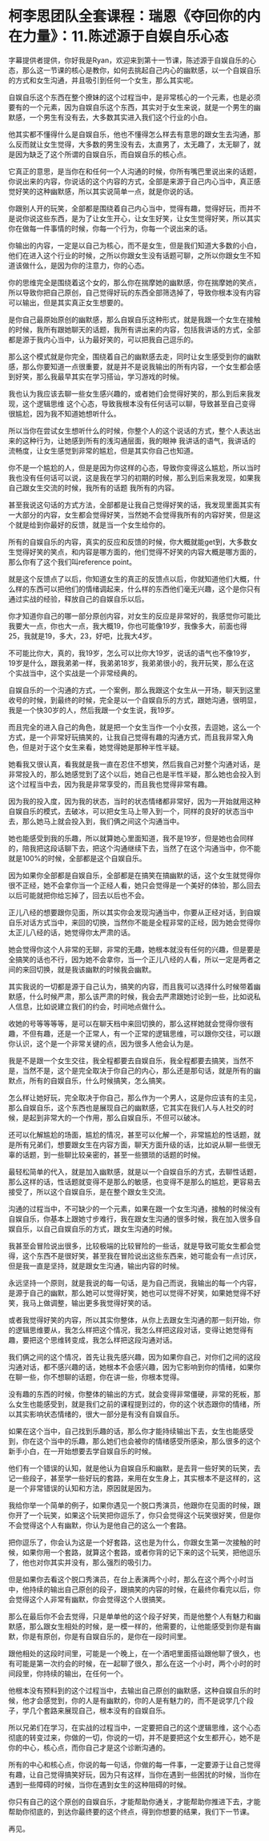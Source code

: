 # 柯李思团队全套课程：瑞恩《夺回你的内在力量》：11.陈述源于自娱自乐心态

字幕提供者提供，你好我是Ryan，欢迎来到第十一节课，陈述源于自娱自乐的心态，那么这一节课的核心是教你，如何去挑起自己内心的幽默感，以一个自娱自乐的方式和女生沟通，并且吸引到任何一个女生，那么其实呢。

自娱自乐这个东西在整个撩妹的这个过程当中，是非常核心的一个元素，也是必须要有的一个元素，因为自娱自乐这个东西，其实对于女生来说，就是一个男生的幽默感，一个男生有没有去，大多数其实进入我们这个行业的小白。

他其实都不懂得什么是自娱自乐，他也不懂得怎么样去有意思的跟女生去沟通，那么反而就让女生觉得，大多数的男生没有去，太直男了，太无趣了，太无聊了，就是因为缺乏了这个所谓的自娱自乐，而自娱自乐的核心点。

它真正的意思，是当你在和任何一个人沟通的时候，你所有嘴巴里说出来的话题，你说出来的内容，你说话的这个内容的方式，全部是来源于自己内心当中，真正感觉好笑的这种幽默感，所以其实说简单一点，就是你说的话。

你跟别人开的玩笑，全部都是围绕着自己内心当中，觉得有趣，觉得好玩，而并不是说你说这些东西，是为了让女生开心，让女生好笑，让女生觉得好笑，所以其实你在做每一件事情的时候，你每一个行为，你每一个说出来的话。

你输出的内容，一定是以自己为核心，而不是女生，但是我们知道大多数的小白，他们在进入这个行业的时候，之所以你跟女生没有话题可聊，之所以你跟女生不知道该做什么，是因为你的注意力，你的心态。

你的思维完全是围绕着这个女的，那么你在揣摩她的幽默感，你在揣摩她的笑点，所以导致你把自己原创，自己觉得好玩的东西全部筛选掉了，导致你根本没有内容可以输出，但是其实真正女生想要的。

是你自己最原始原创的幽默感，那么自娱自乐这种形式，就是我跟一个女生在接触的时候，我所有跟她聊天的话题，我所有讲出来的内容，包括我讲话的方式，全部都是源于我内心当中，认为最好笑的，可以把我自己逗乐的。

那么这个模式就是你完全，围绕着自己的幽默感去走，同时让女生感受到你的幽默感，那么你要知道一点很重要，就是并不是说我输出的所有内容，一个女生都会感到好笑，那么我最早其实在学习搭讪，学习游戏的时候。

我也认为我应该去聊一些女生感兴趣的，或者她们会觉得好笑的，那么到后来我发现，这个逻辑思维 这个心态，导致我根本没有任何话可以聊，导致甚至自己变得很尴尬，因为我不知道她想听什么。

所以当你在尝试女生想听什么的时候，你整个人的这个说话的方式，整个人表达出来的这种行为，让她感到所有的浅沟通层面，我的眼神 我讲话的语气，我讲话的流畅度，让女生感觉到非常的尴尬，但是其实你自己也知道。

你不是一个尴尬的人，但是是因为你这样的心态，导致你变得这么尴尬，所以当时我也没有任何话可以说，这是我在学习的初期的时候，那么到后来我发现，如果我自己跟女生交流的时候，我所有的话题 我所有的内容。

甚至我说这句话的方式方法，全部都是让我自己觉得好笑的话，我发现里面其实有一大部分的内容，女生都会觉得好笑，当然她不会觉得我所有的内容好笑，但是这个就是给到你最好的反馈，就是当一个女生给你的。

所有的自娱自乐的内容，真实的反应和反馈的时候，你大概就能get到，大多数女生觉得好笑的笑点，和内容是哪方面的，他们觉得不好笑的内容大概是哪方面的，那么你有了这个我们叫reference point。

就是这个反馈点了以后，你知道女生的真正的反馈点以后，你就知道他们大概，什么样的东西可以把他们的情绪调起来，什么样的东西他们毫无兴趣，这个是你只有通过实战的经验，释放自己的自娱自乐以后。

你才知道你自己的哪一部分原创内容，对女生的反应是非常好的，我感觉你可能比我要大一点，你也大一点，我大概19，你也可能像19岁，我像多大，前面也得25，我就是19，多大，23，好吧，比我大4岁。

不可能比你大，真的，我19岁，怎么可以比你大19岁，说话的语气也不像19岁，19岁是什么，跟我弟弟一样，我弟弟18岁，我弟弟很小的，我开玩笑，那么在这个实战当中，这个实战是一个非常经典的。

自娱自乐的一个沟通的方式，一个案例，那么我跟这个女生从一开场，聊天到这里收号的时候，到最终的时候，完全是以一个自娱自乐的方式，跟她沟通，很明显，我是一个快30岁的人，然后我跟一个女生说，我19岁。

而且完全的进入自己的角色，就是把一个女生当作一个小女孩，去逗她，这么一个方式，是一个非常好玩搞笑的，让我自己觉得有趣的沟通方式，而且我非常入角色，但是对于这个女生来看，她觉得她是那种半性半疑。

她看我又很认真，看我就是我一直在忍住不想笑，然后我自己对整个沟通对话，是非常投入的，那么她感觉到了这个以后，她自己也是半性半疑，那么她也会投入到这个过程当中去，因为我是非常享受的，而且我也觉得非常有趣。

因为我的投入度，因为我的状态，当时的状态情绪都非常好，因为一开始就用这种自娱自乐的模式，去破冰，可以把女生马上带入到一个，同样的良好的状态当中去，那么她马上就会投入到，我们俩之间这个沟通当中。

她也能感受到我的乐趣，所以就算她心里面知道，我不是19岁，但是她也会同样的，陪我把这段话聊下去，把这个沟通继续下去，当然了在这个沟通当中，你不能就是100%的时候，全部都是这个自娱自乐。

因为如果你全部都是自娱自乐，全部都是在搞笑在搞幽默的话，这个女生就觉得你很不正经，她不会拿你当一个正经人看，她只会觉得是一个美好的体验，那么回去以后可能就把你给忘掉了，回去以后也不会。

正儿八经的想要跟你见面，所以其实你会发现沟通当中，你要从正经对话，到自娱自乐对话方式当中，来回的切换，当然你不能是全程非常的正经，因为她会觉得你太正儿八经的话，她觉得你太严肃的话。

她会觉得你这个人非常的无聊，非常的无趣，她根本就没有任何的兴趣，但是要是全搞笑的话也不行，因为她不会拿你，当一个正儿八经的人看，所以一定是两者之间的来回切换，就是我该幽默的时候我会幽默。

其实我说的一切都是源于自己认为，搞笑的内容，而且我可以选择什么时候带着幽默感，什么时候严肃，那么该严肃的时候，我会去严肃跟她讨论到一些，比如说私人信息，比如说建立我们的约会，时间地点做什么。

收她的号等等等等，是可以在聊天档中来回切换的，那么这样她就会觉得你很有趣，不但有趣，还是一个正常人，有一个正常的逻辑思维，可以跟你交往，可以跟你认识，这个是一个非常关键的点，因为很多人他会认为是。

我是不是跟一个女生交往，我全程都要去自娱自乐，我全程都要去搞笑，当然不是，当然不是，这个是完全取决于你自己的内心，那么还是那句话，就是所有的幽默点，所有的自娱自乐，什么时候搞笑，怎么搞笑。

怎么样让她好玩，完全取决于你自己，那么作为一个男人，这是你应该有的主见，那么自娱自乐，这个东西也是展现自己的幽默感，它其实在我们人与人社交的时候，是起到非常大的一个作用，那么自娱自乐，不但可以破冰。

还可以化解尴尬的场面，尴尬的情况，甚至可以化解一个，非常尴尬的性话题，就是所有兄弟们，想要跟女生在内容方面，聊天方面升级的话，比如说从聊一些很无辜的话题，到一些聊比较亲密的，甚至一些猥琐的话题的时候。

最轻松简单的代入，就是加入幽默感，就是以一个自娱自乐的方式，去聊性话题，那么这样的话，性话题就变得不是那么的敏感，也变得不是那么的尴尬，更容易去接受了，所以这个自娱自乐，是在整个跟女生交流。

沟通的过程当中，不可缺少的一个元素，如果在跟一个女生沟通，接触的时候没有自娱自乐，你基本上跟她寸步难行，我在跟女生沟通的很多时候，我在加入很多自娱自乐，以自己自娱自乐的方式，跟女生沟通的时候。

我甚至会冒险说出很多，比较极端的比较冒险的一些话，就是导致可能女生都会觉得，这个东西不是很好笑，甚至我在冒险说出这些东西来，她可能会有一点讨厌，但是我一直是坚持，就是跟女生沟通，输出内容的时候。

永远坚持一个原则，就是我说的每一句话，是为自己而说，我输出的每一个内容，是源于自己的幽默，那么她可以觉得好笑，她也可以觉得不好笑，如果她觉得不好笑，我马上做调整，输出更多我觉得好笑的话。

或者我觉得好笑的内容，所以其实你整体，从你上去跟女生沟通的那一刻开始，你的逻辑思维要从，我怎么样把这个情况，我怎么样把这段对话，变得让她觉得有趣，要把这个思维转变成，我怎么样把这段沟通对话。

我们俩之间的这个情况，首先让我先感兴趣，因为如果你自己，对你们之间的这段沟通对话，都不感兴趣的话，她根本不会感兴趣，因为它影响到你的情绪，如果你在聊一些，你不想聊的话题，你在讲一些，你根本觉得。

没有趣的东西的时候，你整体的输出的方式，就会变得非常僵硬，非常的死板，那么女生也能感受到，就是我们之前的课程提到过的，你的这个状态跟你的情绪，所以其实影响状态情绪的，很大一部分是有没有自娱自乐。

如果在这个当中，自己找到乐趣的话，那么你才能持续输出下去，女生也能感受到，你在这个当中的乐趣，那么她们也会被你的情绪感受所感染，那么很多的这个新手小白，在一开始想要去学自娱自乐的时候。

他们有一个错误的认知，就是他认为自娱自乐和幽默，是去背一些好笑的玩笑，去记一些段子，甚至学一些好玩的套路，来用在女生身上，其实根本不是这样的，这是一个非常错误的认知和方法，原因就是因为。

我给你举一个简单的例子，如果你遇见一个脱口秀演员，他跟你在见面的时候，跟你开了一个玩笑，如果这个玩笑把你逗乐了，你只会觉得这个玩笑很好笑，但是你不会觉得这个人有幽默，你认为是他自己的这么一个套路。

把你逗乐了，你会认为这是一个好套路，这也是为什么，你跟女生第一次接触的时候，如果你用一个套路，就算这个套路，或者你背的记下来的这个玩笑，把他逗乐了，他也对你其实并没有，那么强烈的吸引力。

但是如果你去看这个脱口秀演员，在台上表演两个小时，那么在这个两个小时当中，他持续的输出自己原创的段子，跟搞笑的内容的时候，在最终你看完以后，你会觉得这个人非常有幽默，你会觉得这个人很搞笑。

那么在最后你不会去觉得，只是单单他的这个段子好笑，而是他整个人有魅力和幽默感，那么跟女生相处的时候，是一模一样的，他需要的，让他能感受到你是有幽默，你是有原创，你是有自娱自乐的，是你在一段时间里。

跟他相处的这段时间里，可能是一个晚上，在一个酒吧里面搭讪跟他聊了很久，也有可能是第一次约会的时候，在一起聊了很久，那么在这一个小时，两个小时的时间段里，你持续的输出，在任何一个。

他根本没有预料到的这个过程当中，去输出自己原创的幽默感，这种自娱自乐的时候，他才会感觉到，你的人是有幽默的，你的人是有魅力的，而不是说学几个段子，学几个套路来展现自己，根本没有的自娱自乐。

所以兄弟们在学习，在实战的过程当中，一定要把自己的这个逻辑思维，这个心态彻底的转变过来，你做的一切，你说的一切，并不是要把这个女生都开心，她不是你的中心，核心点，而你自己才是这个诊断沟通的。

所有的中心和核心点，你说的每一句话，你做的每一件事，一定要源于让自己觉得有趣，让自己觉得搞笑好玩，因为只有这样，当你在遇到一些困扰的时候，当你在遇到一些障碍的时候，当你在遇到女生的这种阻碍的时候。

你只有自己的这个原创的自娱自乐，才能帮助你通关，才能帮助你推进下去，才能帮助你彻底的，到达你最终要的这个终点，得到你想要的结果，我们下一节课。

再见。